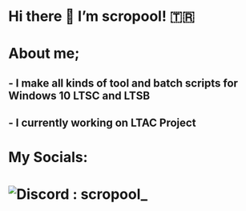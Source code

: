 # Hi there 👋 I’m scropool! 🇹🇷

# About me;
## - I make all kinds of tool and batch scripts for Windows 10 LTSC and LTSB
## - I currently working on LTAC Project

# My Socials: 
# ![Discord](https://badgen.net/badge/icon/discord?icon=discord&label=) : scropool_
